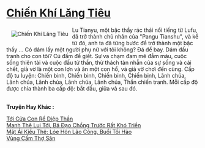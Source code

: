 <a href="https://truyentiki.com/chien-khi-lang-tieu.33596/" title="Chiến Khí Lăng Tiêu"><h1>Chiến Khí Lăng Tiêu</h1></a><div style="display:table"><img align="right" style="float: left; padding: 10px;" src="https://truyentiki.com/a/img/str/src/33596.jpg" alt="Chiến Khí Lăng Tiêu">Lu Tianyu, một bậc thầy rác thải nổi tiếng từ Lufu, đã trở thành chủ nhân của "Pangu Tianshu", và kể từ đó, anh ta đã từng bước để trở thành một bậc thầy ... Có dám lấy một người phụ nữ với tôi không? Đá để bay. Dám đấu tranh cho con tôi? Cú đấm để giết. Sự va chạm đam mê đẫm máu, cuộc sống thiên tài và cuộc đấu tử thần, thử thách tàn nhẫn của sự sống và cái chết, giả vờ là một con lợn và ăn một con hổ, và giả vờ chơi đến cùng. Cấp độ tu luyện: Chiến binh, Chiến binh, Chiến binh, Chiến binh, Lãnh chúa, Lãnh chúa, Lãnh chúa, Lãnh chúa, Lãnh chúa, Thần chiến tranh. Mỗi cấp độ được chia thành ba cấp độ: bắt đầu, giữa và sau đó.</div><p><br><b>Truyện Hay Khác :</b></p><a href="https://truyentiki.com/toi-cua-con-re-diep-than.33595/" alt="Tới Cửa Con Rể Diệp Thần">Tới Cửa Con Rể Diệp Thần</a><br/><a href="https://truyentiki.wordpress.com/2020/06/08/manh-the-lui-toi-ba-dao-chong-truoc-rat-kho-trien/" alt="Manh Thê Lui Tới, Bá Đạo Chồng Trước Rất Khó Triền">Manh Thê Lui Tới, Bá Đạo Chồng Trước Rất Khó Triền</a><br/><a href="https://github.com/nownovels/top500/tree/master/truyenhay/33590/" alt="Mật Ái Kiều Thê: Lóe Hôn Lão Công, Buổi Tối Hảo">Mật Ái Kiều Thê: Lóe Hôn Lão Công, Buổi Tối Hảo</a><br/><a href="https://github.com/nownovels/top500/tree/master/truyenhay/33465/" alt="Vùng Cấm Thợ Săn">Vùng Cấm Thợ Săn</a><br/>